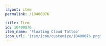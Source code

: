 ```yaml
---
layout: item
permalink: /10400076

title: Item
id: 10400076
item_name: 'Floating Cloud Tattoo'
icon_url: 'item/icon/customize/10400076.png'
---
```

